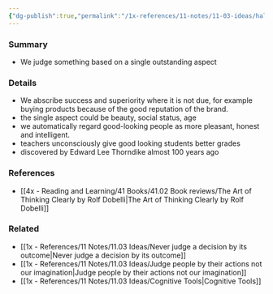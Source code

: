 ```yaml
---
{"dg-publish":true,"permalink":"/1x-references/11-notes/11-03-ideas/halo-effect/","title":"Halo Effect","created":"2022-12-17T10:17:35.000+03:00","updated":"2024-02-14T20:18:31.358+03:00"}
---
```



### Summary
- We judge something based on a single outstanding aspect 

### Details
- We abscribe  success and superiority where it is not due, for example buying products because of the good reputation of the brand.
- the single aspect could be beauty, social status, age
- we automatically regard good-looking people as more pleasant, honest and intelligent. 
- teachers unconsciously give good looking students better grades
- discovered by Edward Lee Thorndike almost 100 years ago

### References
- [[4x - Reading and Learning/41 Books/41.02 Book reviews/The Art of Thinking Clearly by Rolf Dobelli\|The Art of Thinking Clearly by Rolf Dobelli]]

### Related
- [[1x - References/11 Notes/11.03 Ideas/Never judge a decision by its outcome\|Never judge a decision by its outcome]]
- [[1x - References/11 Notes/11.03 Ideas/Judge people by their actions not our imagination\|Judge people by their actions not our imagination]]
- [[1x - References/11 Notes/11.03 Ideas/Cognitive Tools\|Cognitive Tools]]
